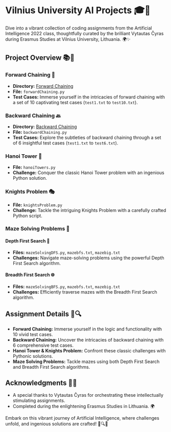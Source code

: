 # Vilnius University AI Projects 🎓🤖

Dive into a vibrant collection of coding assignments from the Artificial Intelligence 2022 class, thoughtfully curated by the brilliant Vytautas Čyras during Erasmus Studies at Vilnius University, Lithuania. 🌍✨

## Project Overview 📚🚀

### Forward Chaining 🔄
- **Directory:** [Forward Chaining](Directory)
- **File:** `forwardChaining.py`
- **Test Cases:** Immerse yourself in the intricacies of forward chaining with a set of 10 captivating test cases (`test1.txt` to `test10.txt`).

### Backward Chaining 🔙
- **Directory:** [Backward Chaining](Directory)
- **File:** `backwardChaining.py`
- **Test Cases:** Explore the subtleties of backward chaining through a set of 6 insightful test cases (`test1.txt` to `test6.txt`).

### Hanoi Tower 🏰
- **File:** `hanoiTowers.py`
- **Challenge:** Conquer the classic Hanoi Tower problem with an ingenious Python solution.

### Knights Problem 🎭
- **File:** `knightsProblem.py`
- **Challenge:** Tackle the intriguing Knights Problem with a carefully crafted Python script.

### Maze Solving Problems 🧩
#### Depth First Search 🚀
- **Files:** `mazeSolvingDFS.py`, `mazebfs.txt`, `mazebig.txt`
- **Challenges:** Navigate maze-solving problems using the powerful Depth First Search algorithm.

#### Breadth First Search 🌐
- **Files:** `mazeSolvingBFS.py`, `mazebfs.txt`, `mazebig.txt`
- **Challenges:** Efficiently traverse mazes with the Breadth First Search algorithm.

## Assignment Details 📝🔍

- **Forward Chaining:** Immerse yourself in the logic and functionality with 10 vivid test cases.
- **Backward Chaining:** Uncover the intricacies of backward chaining with 6 comprehensive test cases.
- **Hanoi Tower & Knights Problem:** Confront these classic challenges with Pythonic solutions.
- **Maze Solving Problems:** Tackle mazes using both Depth First Search and Breadth First Search algorithms.

## Acknowledgments 🙌🌟

- A special thanks to Vytautas Čyras for orchestrating these intellectually stimulating assignments.
- Completed during the enlightening Erasmus Studies in Lithuania. 🌍

Embark on this vibrant journey of Artificial Intelligence, where challenges unfold, and ingenious solutions are crafted! 🚀🔍🌈
